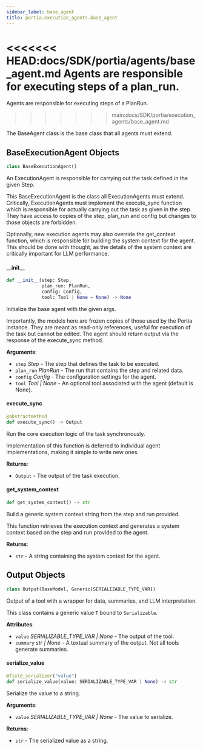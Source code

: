 ```yaml
---
sidebar_label: base_agent
title: portia.execution_agents.base_agent
---
```


<<<<<<< HEAD:docs/SDK/portia/agents/base_agent.md
Agents are responsible for executing steps of a plan_run.
=======
Agents are responsible for executing steps of a PlanRun.
>>>>>>> main:docs/SDK/portia/execution_agents/base_agent.md

The BaseAgent class is the base class that all agents must extend.

## BaseExecutionAgent Objects

```python
class BaseExecutionAgent()
```

An ExecutionAgent is responsible for carrying out the task defined in the given Step.

This BaseExecutionAgent is the class all ExecutionAgents must extend. Critically,
ExecutionAgents must implement the execute_sync function which is responsible for
actually carrying out the task as given in the step. They have access to copies of the
step, plan_run and config but changes to those objects are forbidden.

Optionally, new execution agents may also override the get_context function, which is
responsible for building the system context for the agent. This should be done with
thought, as the details of the system context are critically important for LLM
performance.

#### \_\_init\_\_

```python
def __init__(step: Step,
             plan_run: PlanRun,
             config: Config,
             tool: Tool | None = None) -> None
```

Initialize the base agent with the given args.

Importantly, the models here are frozen copies of those used by the Portia instance.
They are meant as read-only references, useful for execution of the task
but cannot be edited. The agent should return output via the response
of the execute_sync method.

**Arguments**:

- `step` _Step_ - The step that defines the task to be executed.
- `plan_run` _PlanRun_ - The run that contains the step and related data.
- `config` _Config_ - The configuration settings for the agent.
- `tool` _Tool | None_ - An optional tool associated with the agent (default is None).

#### execute\_sync

```python
@abstractmethod
def execute_sync() -> Output
```

Run the core execution logic of the task synchronously.

Implementation of this function is deferred to individual agent implementations,
making it simple to write new ones.

**Returns**:

- `Output` - The output of the task execution.

#### get\_system\_context

```python
def get_system_context() -> str
```

Build a generic system context string from the step and run provided.

This function retrieves the execution context and generates a system context
based on the step and run provided to the agent.

**Returns**:

- `str` - A string containing the system context for the agent.

## Output Objects

```python
class Output(BaseModel, Generic[SERIALIZABLE_TYPE_VAR])
```

Output of a tool with a wrapper for data, summaries, and LLM interpretation.

This class contains a generic value `T` bound to `Serializable`.

**Attributes**:

- `value` _SERIALIZABLE_TYPE_VAR | None_ - The output of the tool.
- `summary` _str | None_ - A textual summary of the output. Not all tools generate summaries.

#### serialize\_value

```python
@field_serializer("value")
def serialize_value(value: SERIALIZABLE_TYPE_VAR | None) -> str
```

Serialize the value to a string.

**Arguments**:

- `value` _SERIALIZABLE_TYPE_VAR | None_ - The value to serialize.
  

**Returns**:

- `str` - The serialized value as a string.

